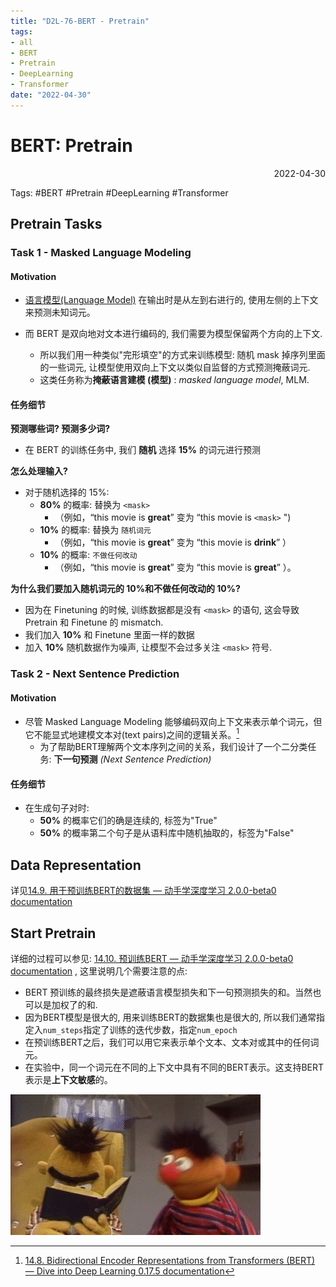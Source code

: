 ```yaml
---
title: "D2L-76-BERT - Pretrain"
tags:
- all
- BERT
- Pretrain
- DeepLearning
- Transformer
date: "2022-04-30"
---
```

# BERT: Pretrain

<div align="right"> 2022-04-30</div>

Tags: #BERT #Pretrain #DeepLearning #Transformer 


## Pretrain Tasks
### Task 1 - Masked Language Modeling
#### Motivation
- [语言模型(Language Model)](notes/2022/2022.3/D2L-50-语言模型-传统模型的不足.md#语言模型) 在输出时是从左到右进行的, 使用左侧的上下文来预测未知词元。

- 而 BERT 是双向地对文本进行编码的, 我们需要为模型保留两个方向的上下文. 
	- 所以我们用一种类似"完形填空"的方式来训练模型: 随机 mask 掉序列里面的一些词元, 让模型使用双向上下文以类似自监督的方式预测掩蔽词元. 
	- 这类任务称为**掩蔽语言建模 (模型)** : _masked language model_, MLM.

#### 任务细节

**预测哪些词?  预测多少词?**
- 在 BERT 的训练任务中, 我们 **随机** 选择 **15%** 的词元进行预测

**怎么处理输入?**
- 对于随机选择的 15%:
	- **80%** 的概率: 替换为 `<mask>` 
		- （例如，“this movie is **great**” 变为 “this movie is `<mask>` ")
	- **10%** 的概率: 替换为 `随机词元`
		- （例如，“this movie is **great**” 变为 “this movie is **drink**” ）
	- **10%** 的概率: `不做任何改动`
		- （例如，“this movie is **great**” 变为 “this movie is **great**” ）。

**为什么我们要加入随机词元的 10%和不做任何改动的 10%?**
- 因为在 Finetuning 的时候, 训练数据都是没有 `<mask>` 的语句, 这会导致 Pretrain 和 Finetune 的 mismatch.
- 我们加入 **10%** 和 Finetune 里面一样的数据
- 加入 **10%** 随机数据作为噪声, 让模型不会过多关注 `<mask>` 符号.

### Task 2 - Next Sentence Prediction
#### Motivation
- 尽管 Masked Language Modeling 能够编码双向上下文来表示单个词元，但它不能显式地建模文本对(text pairs)之间的逻辑关系。[^1]
	- 为了帮助BERT理解两个文本序列之间的关系，我们设计了一个二分类任务:  **下一句预测** *(Next Sentence Prediction)* 

#### 任务细节
- 在生成句子对时: 
	- **50%** 的概率它们的确是连续的, 标签为"True"
	- **50%** 的概率第二个句子是从语料库中随机抽取的，标签为"False"

## Data Representation
详见[14.9. 用于预训练BERT的数据集 — 动手学深度学习 2.0.0-beta0 documentation](https://zh-v2.d2l.ai/chapter_natural-language-processing-pretraining/bert-dataset.html)
## Start Pretrain
详细的过程可以参见: [14.10. 预训练BERT — 动手学深度学习 2.0.0-beta0 documentation](https://zh-v2.d2l.ai/chapter_natural-language-processing-pretraining/bert-pretraining.html) , 这里说明几个需要注意的点:

- BERT 预训练的最终损失是遮蔽语言模型损失和下一句预测损失的和。当然也可以是加权了的和.
- 因为BERT模型是很大的, 用来训练BERT的数据集也是很大的, 所以我们通常指定入`num_steps`指定了训练的迭代步数，指定`num_epoch`
-  在预训练BERT之后，我们可以用它来表示单个文本、文本对或其中的任何词元。
-  在实验中，同一个词元在不同的上下文中具有不同的BERT表示。这支持BERT表示是**上下文敏感**的。

![](notes/2022/2022.4/assets/img_2022-10-15-3.gif)

[^1]: [14.8. Bidirectional Encoder Representations from Transformers (BERT) — Dive into Deep Learning 0.17.5 documentation](https://d2l.ai/chapter_natural-language-processing-pretraining/bert.html#next-sentence-prediction)